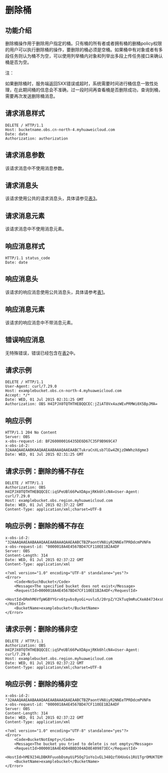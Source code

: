 # 删除桶<a name="obs_04_0025"></a>

## 功能介绍<a name="section5584184924715"></a>

删除桶操作用于删除用户指定的桶。只有桶的所有者或者拥有桶的删桶policy权限的用户可以执行删除桶的操作，要删除的桶必须是空桶。如果桶中有对象或者有多段任务则认为桶不为空，可以使用列举桶内对象和列举出多段上传任务接口来确认桶是否为空。

注：

如果删除桶时，服务端返回5XX错误或超时，系统需要时间进行桶信息一致性处理，在此期间桶的信息会不准确，过一段时间再查看桶是否删除成功，查询到桶，需要再次发送删除桶消息。

## 请求消息样式<a name="section18211396"></a>

```
DELETE / HTTP/1.1 
Host: bucketname.obs.cn-north-4.myhuaweicloud.com 
Date: date
Authorization: authorization
```

## 请求消息参数<a name="section29684841"></a>

该请求消息中不使用消息参数。

## 请求消息头<a name="section65836981"></a>

该请求使用公共的请求消息头，具体请参见[表3](构造请求.md#table25197309)。

## 请求消息元素<a name="section55661921"></a>

该请求消息中不使用消息元素。

## 响应消息样式<a name="section31195246"></a>

```
HTTP/1.1 status_code
Date: date
```

## 响应消息头<a name="section12321766"></a>

该请求的响应消息使用公共消息头，具体请参考[表1](返回结果.md#d0e686)。

## 响应消息元素<a name="section43787032"></a>

该请求的响应消息中不带消息元素。

## 错误响应消息<a name="section58538975"></a>

无特殊错误，错误已经包含在[表2](错误码.md#d0e843)中。

## 请求示例<a name="section14482163815396"></a>

```
DELETE / HTTP/1.1
User-Agent: curl/7.29.0
Host: examplebucket.obs.cn-north-4.myhuaweicloud.com
Accept: */*
Date: WED, 01 Jul 2015 02:31:25 GMT
Authorization: OBS H4IPJX0TQTHTHEBQQCEC:jZiAT8Vx4azWEvPRMWi0X5BpJMA=
```

## 响应示例<a name="section76081155815"></a>

```
HTTP/1.1 204 No Content
Server: OBS
x-obs-request-id: BF260000016435DE6D67C35F9B969C47
x-obs-id-2: 32AAAQAAEAABKAAQAAEAABAAAQAAEAABCTukraCnXLsb7lEw4ZKjzDWWhzXdgme3
Date: WED, 01 Jul 2015 02:31:25 GMT
```

## 请求示例：删除的桶不存在<a name="section1643157145419"></a>

```
DELETE / HTTP/1.1
Authorization: OBS H4IPJX0TQTHTHEBQQCEC:iqSPeUBl66PwXDApxjRKk6hlcN4=User-Agent: curl/7.29.0
Host: examplebucket.obs.region.myhuaweicloud.com
Date: WED, 01 Jul 2015 02:37:22 GMT
Content-Type: application/xml;charset=UTF-8
```

## 响应示例：删除的桶不存在<a name="section895191113554"></a>

```
x-obs-id-2: "32AAAQAAEAABAAAQAAEAABAAAQAAEAABCTBZPaontVN8iyR2NNEeTPRDdcmPVNFm
x-obs-request-id: "0000018A4E4567BD47CF110EE1B2A4DF
Server: OBS
Content-Length: 314
Date: WED, 01 Jul 2015 02:37:22 GMT
Content-Type: application/xml
 
<?xml version="1.0" encoding="UTF-8" standalone="yes"?>
<Error>
    <Code>NoSuchBucket</Code>
    <Message>The specified bucket does not exist</Message>
    <RequestId>0000018A4E4567BD47CF110EE1B2A4DF</RequestId>
    <HostId>DRmhM6VfpWGBYYGrx6tpvbs8yoGi+uvlu5/20rpZ/Y2kTuq9mRuCXeA84734xs0+</HostId>
    <BucketName>examplebucket</BucketName>
</Error>
```

## 请求示例：删除的桶非空<a name="section8572913125510"></a>

```
DELETE / HTTP/1.1
Authorization: OBS H4IPJX0TQTHTHEBQQCEC:iqSPeUBl66PwXDApxjRKk6hlcN4=User-Agent: curl/7.29.0
Host: examplebucket.obs.region.myhuaweicloud.com
Date: WED, 01 Jul 2015 02:37:22 GMT
Content-Type: application/xml;charset=UTF-8
```

## 响应示例：删除的桶非空<a name="section192341115195512"></a>

```
x-obs-id-2: "32AAAQAAEAABAAAQAAEAABAAAQAAEAABCTBZPaontVN8iyR2NNEeTPRDdcmPVNFm
x-obs-request-id: "0000018A4E4567BD47CF110EE1B2A4DF
Server: OBS
Content-Length: 314
Date: WED, 01 Jul 2015 02:37:22 GMT
Content-Type: application/xml
 
<?xml version="1.0" encoding="UTF-8" standalone="yes"?>
<Error>
    <Code>BucketNotEmpty</Code>
    <Message>The bucket you tried to delete is not empty</Message>
    <RequestId>0000018A4E4D04BBD304AD8E409873EC</RequestId>
    <HostId>hME9234LDBKRFuuobDsmyUiP5Oq71oYo1vEL348QzfXHUoGs1RU1TgrOMUKTEMtA</HostId>
    <BucketName>examplebucket</BucketName>
</Error>
```


